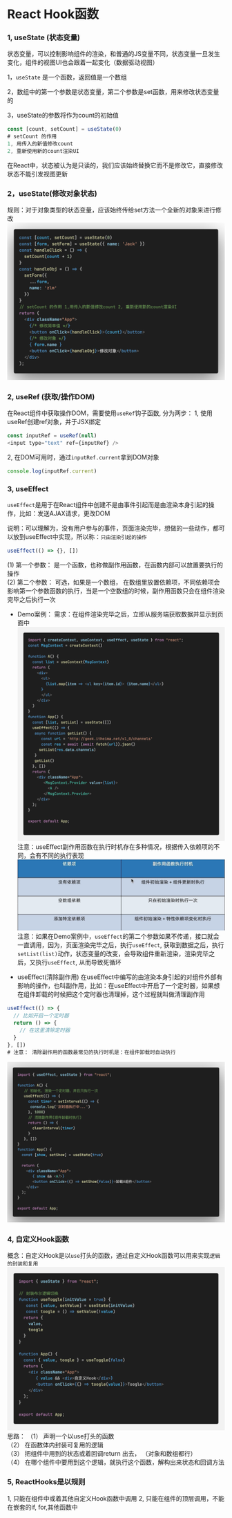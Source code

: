 # React Hook函数

### 1, useState (状态变量)
状态变量，可以控制影响组件的渲染，和普通的JS变量不同，状态变量一旦发生变化，组件的视图UI也会跟着一起变化（数据驱动视图）

1，`useState` 是一个函数，返回值是一个数组

2，数组中的第一个参数是状态变量，第二个参数是set函数，用来修改状态变量的

3，useState的参数将作为count的初始值
```js
const [count, setCount] = useState(0)
# setCount 的作用 
1, 用传入的新值修改count 
2, 重新使用新的count渲染UI
```
在React中，状态被认为是只读的，我们应该始终替换它而不是修改它，直接修改状态不能引发视图更新

### 2，useState(修改对象状态)
规则：对于对象类型的状态变量，应该始终传给set方法一个全新的对象来进行修改
![useState使用案例](./images/useState.png)

### 2, useRef (获取/操作DOM)
在React组件中获取操作DOM，需要使用`useRef`钩子函数, 分为两步：
1, 使用useRef创建ref对象，并于JSX绑定
```js
const inputRef = useRef(null)
<input type="text" ref={inputRef} />
```
2, 在DOM可用时，通过`inputRef.current`拿到DOM对象
```js
console.log(inputRef.current)
```
### 3, useEffect
`useEffect`是用于在React组件中创建不是由事件引起而是由渲染本身引起的操作，比如：发送AJAX请求，更改DOM

说明：可以理解为，没有用户参与的事件，页面渲染完毕，想做的一些动作，都可以放到useEffect中实现，所以称：`只由渲染引起的操作`

```js
useEffect(() => {}, [])
```
(1) 第一个参数： 是一个函数，也称做副作用函数，在函数内部可以放置要执行的操作<br/>
(2) 第二个参数： 可选，如果是一个数组， 在数组里放置依赖项，不同依赖项会影响第一个参数函数的执行，当是一个空数组的时候，副作用函数只会在组件渲染完毕之后执行一次<br/>
* Demo案例： 需求：在组件渲染完毕之后，立即从服务端获取数据并显示到页面中
![useEffect](./images/useEffect-01.png)
注意：useEffect副作用函数在执行时机存在多种情况，根据传入依赖项的不同，会有不同的执行表现
![useEffect依赖项](./images/useEffect-依赖项.png)
注意：如果在Demo案例中，`useEffect`的第二个参数如果不传递，接口就会一直调用，因为，页面渲染完毕之后，执行`useEffect`, 获取到数据之后，执行`setList(list)`动作，状态变量的改变，会导致组件重新渲染，渲染完毕之后，又执行`useEffect`, 从而导致死循环

* useEffect(清除副作用)
在useEffect中编写的由渲染本身引起的对组件外部有影响的操作，也叫副作用，比如：在useEffect中开启了一个定时器，如果想在组件卸载的时候把这个定时器也清理掉，这个过程就叫做清理副作用
```js
useEffect(() => {
  // 比如开启一个定时器
  return () => {
	// 在这里清除定时器
  }
}, [])
# 注意： 清除副作用的函数最常见的执行时机是：在组件卸载时自动执行
```
![useEffect清除副作用](./images//useEffect-清除副作用.png)

### 4, 自定义Hook函数
概念：自定义Hook是以`use`打头的函数，通过自定义Hook函数可以用来实现`逻辑的封装和复用`
![自定义Hook](./images/自定义hook.png)
思路：
（1） 声明一个以use打头的函数<br/>
（2） 在函数体内封装可复用的逻辑<br/>
（3） 把组件中用到的状态或着回调return 出去， （对象和数组都行）<br/>
（4） 在哪个组件中要用到这个逻辑，就执行这个函数，解构出来状态和回调方法

### 5, ReactHooks是以规则
1, 只能在组件中或着其他自定义Hook函数中调用
2, 只能在组件的顶层调用，不能在嵌套的if, for,其他函数中